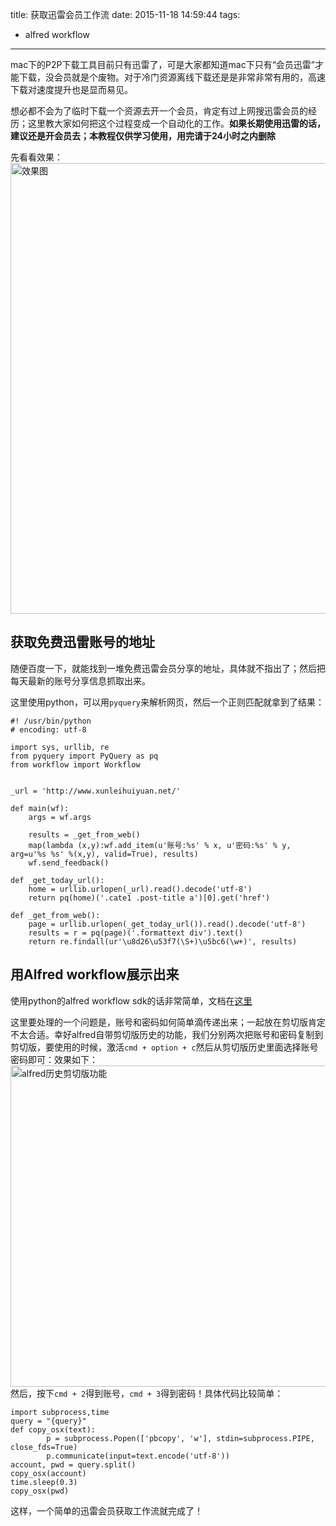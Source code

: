 title: 获取迅雷会员工作流
date: 2015-11-18 14:59:44
tags:
- alfred workflow
---

mac下的P2P下载工具目前只有迅雷了，可是大家都知道mac下只有“会员迅雷”才能下载，没会员就是个废物。对于冷门资源离线下载还是是非常非常有用的，高速下载对速度提升也是显而易见。

想必都不会为了临时下载一个资源去开一个会员，肯定有过上网搜迅雷会员的经历；这里教大家如何把这个过程变成一个自动化的工作。**如果长期使用迅雷的话，建议还是开会员去；本教程仅供学习使用，用完请于24小时之内删除**

先看看效果：
<img src="http://http://weishu1.dimensionalzone.com/markdownxunleivip.gif" alt='效果图' width="721" />

<!--more -->
## 获取免费迅雷账号的地址
随便百度一下，就能找到一堆免费迅雷会员分享的地址，具体就不指出了；然后把每天最新的账号分享信息抓取出来。

这里使用python，可以用`pyquery`来解析网页，然后一个正则匹配就拿到了结果：
```
#! /usr/bin/python
# encoding: utf-8

import sys, urllib, re
from pyquery import PyQuery as pq
from workflow import Workflow


_url = 'http://www.xunleihuiyuan.net/'

def main(wf):
    args = wf.args

    results = _get_from_web()
    map(lambda (x,y):wf.add_item(u'账号:%s' % x, u'密码:%s' % y, arg=u'%s %s' %(x,y), valid=True), results)
    wf.send_feedback()

def _get_today_url():
    home = urllib.urlopen(_url).read().decode('utf-8')
    return pq(home)('.cate1 .post-title a')[0].get('href')

def _get_from_web():
    page = urllib.urlopen(_get_today_url()).read().decode('utf-8')
    results = r = pq(page)('.formattext div').text()
    return re.findall(ur'\u8d26\u53f7(\S+)\u5bc6(\w+)', results)
```

## 用Alfred workflow展示出来
使用python的alfred workflow sdk的话非常简单，文档在[这里](http://alfredworkflow.readthedocs.org/en/develop/index.html)

这里要处理的一个问题是，账号和密码如何简单滴传递出来；一起放在剪切版肯定不太合适。幸好alfred自带剪切版历史的功能，我们分别两次把账号和密码复制到剪切版，要使用的时候，激活`cmd + option + c`然后从剪切版历史里面选择账号密码即可：效果如下：
<img src="http://http://weishu1.dimensionalzone.com/test/1447827801109.png" width="514" alt="alfred历史剪切版功能"/>
然后，按下`cmd + 2`得到账号，`cmd + 3`得到密码！具体代码比较简单：
```
import subprocess,time
query = "{query}"
def copy_osx(text):
        p = subprocess.Popen(['pbcopy', 'w'], stdin=subprocess.PIPE, close_fds=True)
        p.communicate(input=text.encode('utf-8'))
account, pwd = query.split()
copy_osx(account)
time.sleep(0.3)
copy_osx(pwd)
```

这样，一个简单的迅雷会员获取工作流就完成了！

